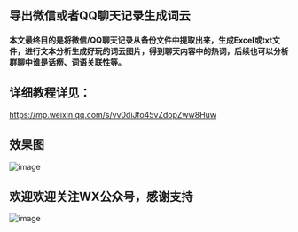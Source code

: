 ## 导出微信或者QQ聊天记录生成词云
#### 本文最终目的是将微信/QQ聊天记录从备份文件中提取出来，生成Excel或txt文件，进行文本分析生成好玩的词云图片，得到聊天内容中的热词，后续也可以分析群聊中谁是话痨、词语关联性等。


## 详细教程详见：
https://mp.weixin.qq.com/s/vv0diJfo45vZdopZww8Huw

## 效果图
![image](https://github.com/SmartPorridge/Wechat_QQ_wordcloud/blob/master/v2-8907682f5aff293a51fc7ab289425afc_r.jpg)

## 欢迎欢迎关注WX公众号，感谢支持
![image](https://github.com/SmartPorridge/Wechat_QQ_wordcloud/blob/master/2019-12-09_153707.png)
